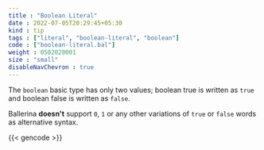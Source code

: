 ```yaml
---
title : "Boolean Literal"
date : 2022-07-05T20:29:45+05:30
kind : tip 
tags : ["literal", "boolean-literal", "boolean"] 
code : ["boolean-literal.bal"] 
weight : 0502020001 
size : "small"
disableNavChevron : true
---
```


The `boolean` basic type has only two values; boolean true is written as `true` and boolean false is written as `false`. 

<!--more-->

Ballerina **doesn't** support `0`, `1` or any other variations of `true` or `false` words as alternative syntax. 

{{< gencode >}}